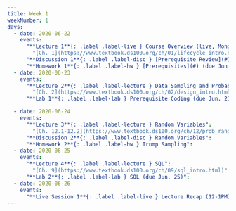 ```yaml
---
title: Week 1
weekNumber: 1
days:
  - date: 2020-06-22
    events:
      "**Lecture 1**{: .label .label-live } Course Overview (live, Monday 9:30-11AM)":
        "[Ch. 1](https://www.textbook.ds100.org/ch/01/lifecycle_intro.html)"
      "**Discussion 1**{: .label .label-disc } [Prerequisite Review](#) ([video](#)) ([solutions](#))":
      "**Homework 1**{: .label .label-hw } [Prerequisites](#) (due Jun. 24)":
  - date: 2020-06-23
    events:
      "**Lecture 2**{: .label .label-lecture } Data Sampling and Probability":
        "[Ch. 2](https://www.textbook.ds100.org/ch/02/design_intro.html)"
      "**Lab 1**{: .label .label-lab } Prerequisite Coding (due Jun. 23)":

  - date: 2020-06-24
    events:
      "**Lecture 3**{: .label .label-lecture } Random Variables":
        "[Ch. 12.1-12.2](https://www.textbook.ds100.org/ch/12/prob_random_vars.html)"
      "**Discussion 2**{: .label .label-disc } Random Variables":
      "**Homework 2**{: .label .label-hw } Trump Sampling":
  - date: 2020-06-25
    events:
      "**Lecture 4**{: .label .label-lecture } SQL":
        "[Ch. 9](https://www.textbook.ds100.org/ch/09/sql_intro.html)"
      "**Lab 2**{: .label .label-lab } SQL (due Jun. 25)":
  - date: 2020-06-26
    events:
      "**Live Session 1**{: .label .label-live } Lecture Recap (12-1PM)":
---
```

